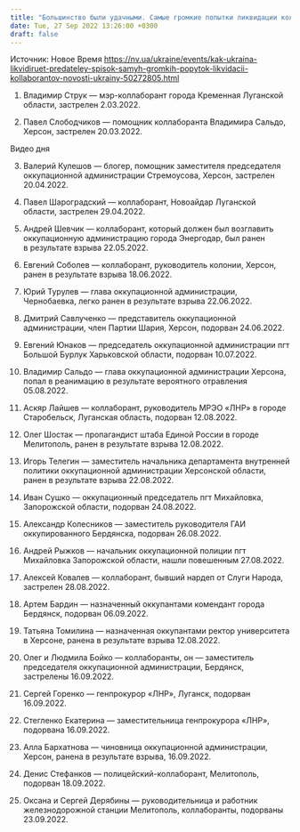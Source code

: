 ```yaml
---
title: "Большинство были удачными. Самые громкие попытки ликвидации коллаборантов на оккупированных территориях — карта НВ"
date: Tue, 27 Sep 2022 13:26:00 +0300
draft: false
---
```

Источник: Новое Время https://nv.ua/ukraine/events/kak-ukraina-likvidiruet-predateley-spisok-samyh-gromkih-popytok-likvidacii-kollaborantov-novosti-ukrainy-50272805.html


1. Владимир Струк — мэр-коллаборант города Кременная Луганской области, застрелен 2.03.2022.

2. Павел Слободчиков — помощник коллаборанта Владимира Сальдо, Херсон, застрелен 20.03.2022.

 Видео дня   

3. Валерий Кулешов — блогер, помощник заместителя председателя оккупационной администрации Стремоусова, Херсон, застрелен 20.04.2022.

4. Павел Шароградский — коллаборант, Новоайдар Луганской области, застрелен 29.04.2022.

5. Андрей Шевчик — коллаборант, который должен был возглавить оккупационную администрацию города Энергодар, был ранен в результате взрыва 22.05.2022.

6. Евгений Соболев — коллаборант, руководитель колонии, Херсон, ранен в результате взрыва 18.06.2022.

7. Юрий Турулев — глава оккупационной администрации, Чернобаевка, легко ранен в результате взрыва 22.06.2022.

8. Дмитрий Савлученко — представитель оккупационной администрации, член Партии Шария, Херсон, подорван 24.06.2022.

9. Евгений Юнаков — председатель оккупационной администрации пгт Большой Бурлук Харьковской области, подорван 10.07.2022.

10. Владимир Сальдо — глава оккупационной администрации Херсона, попал в реанимацию в результате вероятного отравления 05.08.2022.

11. Аскяр Лайшев — коллаборант, руководитель МРЭО «ЛНР» в городе Старобельск, Луганская область, подорван 12.08.2022.

12. Олег Шостак — пропагандист штаба Единой России в городе Мелитополь, ранен в результате взрыва 12.08.2022.

13. Игорь Телегин — заместитель начальника департамента внутренней политики оккупационной администрации Херсонской области, ранен в результате взрыва 22.08.2022.

14. Иван Сушко — оккупационный председатель пгт Михайловка, Запорожской области, подорван 24.08.2022.

15. Александр Колесников — заместитель руководителя ГАИ оккупированного Бердянска, подорван 26.08.2022.

16. Андрей Рыжков — начальник оккупационной полиции пгт Михайловка Запорожской области, нашли повешенным 27.08.2022.

17. Алексей Ковалев — коллаборант, бывший нардеп от Слуги Народа, застрелен 28.08.2022.

18. Артем Бардин — назначенный оккупантами комендант города Бердянск, подорван 06.09.2022.

19. Татьяна Томилина — назначенная оккупантами ректор университета в Херсоне, ранена в результате взрыва 12.08.2022.

20. Олег и Людмила Бойко — коллаборанты, он — заместитель председателя оккупационной администрации, Бердянск, застрелены 16.09.2022.

21. Сергей Горенко — генпрокурор «ЛНР», Луганск, подорван 16.09.2022.

22. Стегленко Екатерина — заместительница генпрокурора «ЛНР», подорвана 16.09.2022.

23. Алла Бархатнова — чиновница оккупационной администрации, Херсон, ранена в результате взрыва, 16.09.2022.

24. Денис Стефанков — полицейский-коллаборант, Мелитополь, подорван 18.09.2022.

25. Оксана и Сергей Дерябины — руководительница и работник железнодорожной станции Мелитополь, коллаборанты, подорваны 23.09.2022.
